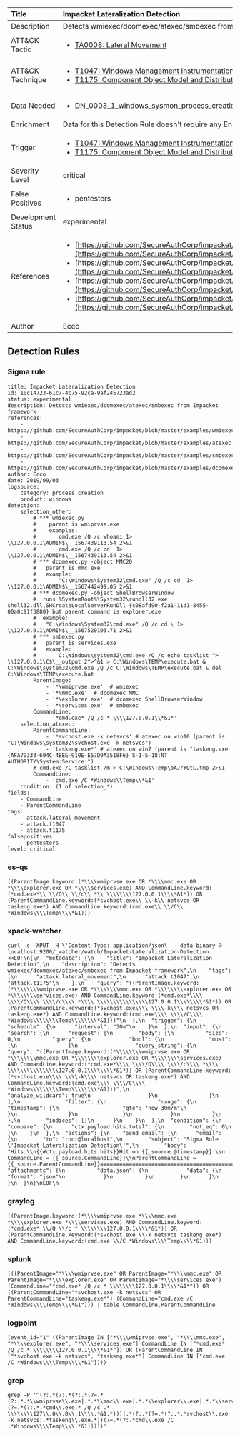 | Title                | Impacket Lateralization Detection                                                                                                                                                 |
|:---------------------|:------------------------------------------------------------------------------------------------------------------------------------------------------------|
| Description          | Detects wmiexec/dcomexec/atexec/smbexec from Impacket framework                                                                                                                                           |
| ATT&amp;CK Tactic    |  <ul><li>[TA0008: Lateral Movement](https://attack.mitre.org/tactics/TA0008)</li></ul>  |
| ATT&amp;CK Technique | <ul><li>[T1047: Windows Management Instrumentation](https://attack.mitre.org/techniques/T1047)</li><li>[T1175: Component Object Model and Distributed COM](https://attack.mitre.org/techniques/T1175)</li></ul>  |
| Data Needed          | <ul><li>[DN_0003_1_windows_sysmon_process_creation](../Data_Needed/DN_0003_1_windows_sysmon_process_creation.md)</li></ul>  |
| Enrichment           |  Data for this Detection Rule doesn't require any Enrichments.  |
| Trigger              | <ul><li>[T1047: Windows Management Instrumentation](../Triggers/T1047.md)</li><li>[T1175: Component Object Model and Distributed COM](../Triggers/T1175.md)</li></ul>  |
| Severity Level       | critical |
| False Positives      | <ul><li>pentesters</li></ul>  |
| Development Status   | experimental |
| References           | <ul><li>[https://github.com/SecureAuthCorp/impacket/blob/master/examples/wmiexec.py](https://github.com/SecureAuthCorp/impacket/blob/master/examples/wmiexec.py)</li><li>[https://github.com/SecureAuthCorp/impacket/blob/master/examples/atexec.py](https://github.com/SecureAuthCorp/impacket/blob/master/examples/atexec.py)</li><li>[https://github.com/SecureAuthCorp/impacket/blob/master/examples/smbexec.py](https://github.com/SecureAuthCorp/impacket/blob/master/examples/smbexec.py)</li><li>[https://github.com/SecureAuthCorp/impacket/blob/master/examples/dcomexec.py](https://github.com/SecureAuthCorp/impacket/blob/master/examples/dcomexec.py)</li></ul>  |
| Author               | Ecco |


## Detection Rules

### Sigma rule

```
title: Impacket Lateralization Detection
id: 10c14723-61c7-4c75-92ca-9af245723ad2
status: experimental
description: Detects wmiexec/dcomexec/atexec/smbexec from Impacket framework
references:
    - https://github.com/SecureAuthCorp/impacket/blob/master/examples/wmiexec.py
    - https://github.com/SecureAuthCorp/impacket/blob/master/examples/atexec.py
    - https://github.com/SecureAuthCorp/impacket/blob/master/examples/smbexec.py
    - https://github.com/SecureAuthCorp/impacket/blob/master/examples/dcomexec.py
author: Ecco
date: 2019/09/03
logsource:
    category: process_creation
    product: windows
detection:
    selection_other:
        # *** wmiexec.py 
        #    parent is wmiprvse.exe
        #    examples:
        #       cmd.exe /Q /c whoami 1> \\127.0.0.1\ADMIN$\__1567439113.54 2>&1
        #       cmd.exe /Q /c cd  1> \\127.0.0.1\ADMIN$\__1567439113.54 2>&1
        # *** dcomexec.py -object MMC20 
        #   parent is mmc.exe
        #   example:
        #       "C:\Windows\System32\cmd.exe" /Q /c cd  1> \\127.0.0.1\ADMIN$\__1567442499.05 2>&1
        # *** dcomexec.py -object ShellBrowserWindow
        #  runs %SystemRoot%\System32\rundll32.exe shell32.dll,SHCreateLocalServerRunDll {c08afd90-f2a1-11d1-8455-00a0c91f3880} but parent command is explorer.exe
        #  example:
        #   "C:\Windows\System32\cmd.exe" /Q /c cd \ 1> \\127.0.0.1\ADMIN$\__1567520103.71 2>&1
        # *** smbexec.py
        #   parent is services.exe
        #   example:
        #       C:\Windows\system32\cmd.exe /Q /c echo tasklist ^> \\127.0.0.1\C$\__output 2^>^&1 > C:\Windows\TEMP\execute.bat & C:\Windows\system32\cmd.exe /Q /c C:\Windows\TEMP\execute.bat & del C:\Windows\TEMP\execute.bat
        ParentImage:
            - '*\wmiprvse.exe'  # wmiexec
            - '*\mmc.exe'  # dcomexec MMC
            - '*\explorer.exe'  # dcomexec ShellBrowserWindow
            - '*\services.exe'  # smbexec
        CommandLine:
            - '*cmd.exe* /Q /c * \\\\127.0.0.1\\*&1*'
    selection_atexec:
        ParentCommandLine:
            - '*svchost.exe -k netsvcs' # atexec on win10 (parent is "C:\Windows\system32\svchost.exe -k netsvcs")
            - 'taskeng.exe*' # atexec on win7 (parent is "taskeng.exe {AFA79333-694C-4BEE-910E-E57D9A3518F6} S-1-5-18:NT AUTHORITY\System:Service:")
        # cmd.exe /C tasklist /m > C:\Windows\Temp\bAJrYQtL.tmp 2>&1
        CommandLine:
            - 'cmd.exe /C *Windows\\Temp\\*&1'
    condition: (1 of selection_*)
fields:
    - CommandLine
    - ParentCommandLine
tags:
    - attack.lateral_movement
    - attack.t1047
    - attack.t1175
falsepositives:
    - pentesters
level: critical

```





### es-qs
    
```
((ParentImage.keyword:(*\\\\wmiprvse.exe OR *\\\\mmc.exe OR *\\\\explorer.exe OR *\\\\services.exe) AND CommandLine.keyword:(*cmd.exe*\\ \\/Q\\ \\/c\\ *\\ \\\\\\\\127.0.0.1\\\\*&1*)) OR (ParentCommandLine.keyword:(*svchost.exe\\ \\-k\\ netsvcs OR taskeng.exe*) AND CommandLine.keyword:(cmd.exe\\ \\/C\\ *Windows\\\\Temp\\\\*&1)))
```


### xpack-watcher
    
```
curl -s -XPUT -H \'Content-Type: application/json\' --data-binary @- localhost:9200/_watcher/watch/Impacket-Lateralization-Detection <<EOF\n{\n  "metadata": {\n    "title": "Impacket Lateralization Detection",\n    "description": "Detects wmiexec/dcomexec/atexec/smbexec from Impacket framework",\n    "tags": [\n      "attack.lateral_movement",\n      "attack.t1047",\n      "attack.t1175"\n    ],\n    "query": "((ParentImage.keyword:(*\\\\\\\\wmiprvse.exe OR *\\\\\\\\mmc.exe OR *\\\\\\\\explorer.exe OR *\\\\\\\\services.exe) AND CommandLine.keyword:(*cmd.exe*\\\\ \\\\/Q\\\\ \\\\/c\\\\ *\\\\ \\\\\\\\\\\\\\\\127.0.0.1\\\\\\\\*&1*)) OR (ParentCommandLine.keyword:(*svchost.exe\\\\ \\\\-k\\\\ netsvcs OR taskeng.exe*) AND CommandLine.keyword:(cmd.exe\\\\ \\\\/C\\\\ *Windows\\\\\\\\Temp\\\\\\\\*&1)))"\n  },\n  "trigger": {\n    "schedule": {\n      "interval": "30m"\n    }\n  },\n  "input": {\n    "search": {\n      "request": {\n        "body": {\n          "size": 0,\n          "query": {\n            "bool": {\n              "must": [\n                {\n                  "query_string": {\n                    "query": "((ParentImage.keyword:(*\\\\\\\\wmiprvse.exe OR *\\\\\\\\mmc.exe OR *\\\\\\\\explorer.exe OR *\\\\\\\\services.exe) AND CommandLine.keyword:(*cmd.exe*\\\\ \\\\/Q\\\\ \\\\/c\\\\ *\\\\ \\\\\\\\\\\\\\\\127.0.0.1\\\\\\\\*&1*)) OR (ParentCommandLine.keyword:(*svchost.exe\\\\ \\\\-k\\\\ netsvcs OR taskeng.exe*) AND CommandLine.keyword:(cmd.exe\\\\ \\\\/C\\\\ *Windows\\\\\\\\Temp\\\\\\\\*&1)))",\n                    "analyze_wildcard": true\n                  }\n                }\n              ],\n              "filter": {\n                "range": {\n                  "timestamp": {\n                    "gte": "now-30m/m"\n                  }\n                }\n              }\n            }\n          }\n        },\n        "indices": []\n      }\n    }\n  },\n  "condition": {\n    "compare": {\n      "ctx.payload.hits.total": {\n        "not_eq": 0\n      }\n    }\n  },\n  "actions": {\n    "send_email": {\n      "email": {\n        "to": "root@localhost",\n        "subject": "Sigma Rule \'Impacket Lateralization Detection\'",\n        "body": "Hits:\\n{{#ctx.payload.hits.hits}}Hit on {{_source.@timestamp}}:\\n      CommandLine = {{_source.CommandLine}}\\nParentCommandLine = {{_source.ParentCommandLine}}================================================================================\\n{{/ctx.payload.hits.hits}}",\n        "attachments": {\n          "data.json": {\n            "data": {\n              "format": "json"\n            }\n          }\n        }\n      }\n    }\n  }\n}\nEOF\n
```


### graylog
    
```
((ParentImage.keyword:(*\\\\wmiprvse.exe *\\\\mmc.exe *\\\\explorer.exe *\\\\services.exe) AND CommandLine.keyword:(*cmd.exe* \\/Q \\/c * \\\\\\\\127.0.0.1\\\\*&1*)) OR (ParentCommandLine.keyword:(*svchost.exe \\-k netsvcs taskeng.exe*) AND CommandLine.keyword:(cmd.exe \\/C *Windows\\\\Temp\\\\*&1)))
```


### splunk
    
```
(((ParentImage="*\\\\wmiprvse.exe" OR ParentImage="*\\\\mmc.exe" OR ParentImage="*\\\\explorer.exe" OR ParentImage="*\\\\services.exe") (CommandLine="*cmd.exe* /Q /c * \\\\\\\\127.0.0.1\\\\*&1*")) OR ((ParentCommandLine="*svchost.exe -k netsvcs" OR ParentCommandLine="taskeng.exe*") (CommandLine="cmd.exe /C *Windows\\\\Temp\\\\*&1"))) | table CommandLine,ParentCommandLine
```


### logpoint
    
```
(event_id="1" ((ParentImage IN ["*\\\\wmiprvse.exe", "*\\\\mmc.exe", "*\\\\explorer.exe", "*\\\\services.exe"] CommandLine IN ["*cmd.exe* /Q /c * \\\\\\\\127.0.0.1\\\\*&1*"]) OR (ParentCommandLine IN ["*svchost.exe -k netsvcs", "taskeng.exe*"] CommandLine IN ["cmd.exe /C *Windows\\\\Temp\\\\*&1"])))
```


### grep
    
```
grep -P '^(?:.*(?:.*(?:.*(?=.*(?:.*.*\\wmiprvse\\.exe|.*.*\\mmc\\.exe|.*.*\\explorer\\.exe|.*.*\\services\\.exe))(?=.*(?:.*.*cmd\\.exe.* /Q /c .* \\\\\\\\127\\.0\\.0\\.1\\\\.*&1.*)))|.*(?:.*(?=.*(?:.*.*svchost\\.exe -k netsvcs|.*taskeng\\.exe.*))(?=.*(?:.*cmd\\.exe /C .*Windows\\\\Temp\\\\.*&1)))))'
```



